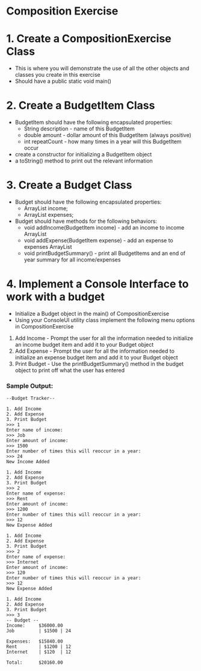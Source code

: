 # Composition Exercise
# 1. Create a CompositionExercise Class
* This is where you will demonstrate the use of all the other objects and classes you create in this exercise
* Should have a public static void main()
# 2. Create a BudgetItem Class
* BudgetItem should have the following encapsulated properties: 
  * String description - name of this BudgetItem
  * double amount      - dollar amount of this BudgetItem (always positive)
  * int repeatCount    - how many times in a year will this BudgetItem occur
* create a constructor for initializing a BudgetItem object
* a toString() method to print out the relevant information
# 3. Create a Budget Class
* Budget should have the following encapsulated properties:
  * ArrayList<BudgetItem> income;
  * ArrayList<BudgetItem> expenses;
* Budget should have methods for the following behaviors:
  * void addIncome(BudgetItem income)   - add an income to income ArrayList
  * void addExpense(BudgetItem expense) - add an expense to expenses ArrayList
  * void printBudgetSummary()           - print all BudgetItems and an end of year summary for all income/expenses
# 4. Implement a Console Interface to work with a budget
* Initialize a Budget object in the main() of CompositionExercise
* Using your ConsoleUI utility class implement the following menu options in CompositionExercise
1. Add Income - Prompt the user for all the information needed to initialize an income budget item and add it to your Budget object
2. Add Expense - Prompt the user for all the information needed to initialize an expense budget item and add it to your Budget object
3. Print Budget - Use the printBudgetSummary() method in the budget object to print off what the user has entered
### Sample Output:
```
--Budget Tracker--

1. Add Income
2. Add Expense
3. Print Budget
>>> 1
Enter name of income:
>>> Job
Enter amount of income:
>>> 1500
Enter number of times this will reoccur in a year:
>>> 24
New Income Added

1. Add Income
2. Add Expense
3. Print Budget
>>> 2
Enter name of expense:
>>> Rent
Enter amount of income:
>>> 1200
Enter number of times this will reoccur in a year:
>>> 12
New Expense Added

1. Add Income
2. Add Expense
3. Print Budget
>>> 2
Enter name of expense:
>>> Internet
Enter amount of income:
>>> 120
Enter number of times this will reoccur in a year:
>>> 12
New Expense Added

1. Add Income
2. Add Expense
3. Print Budget
>>> 3
-- Budget --
Income:     $36000.00
Job         | $1500 | 24

Expenses:   $15840.00
Rent        | $1200 | 12
Internet    | $120  | 12

Total:      $20160.00
```
